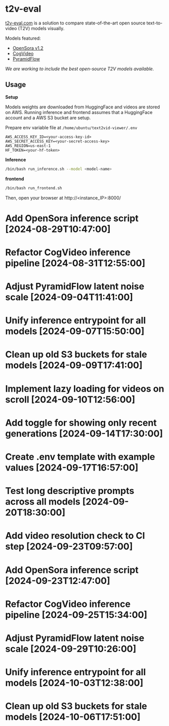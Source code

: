 # t2v-eval

[t2v-eval.com](https://t2v-eval.com) is a solution to compare state-of-the-art open source text-to-video (T2V) models visually.

Models featured:
* [OpenSora v1.2](https://github.com/hpcaitech/Open-Sora)
* [CogVideo](https://github.com/THUDM/CogVideo)
* [PyramidFlow](https://github.com/gasharper/PyramidFlow)

*We are working to include the best open-source T2V models available.*


## Usage

**Setup**

Models weights are downloaded from HuggingFace and videos are stored on AWS.
Running inference and frontend assumes that a HuggingFace account and a AWS S3 bucket are setup.

Prepare env variable file at `/home/ubuntu/text2vid-viewer/.env`
```
AWS_ACCESS_KEY_ID=<your-access-key-id>
AWS_SECRET_ACCESS_KEY=<your-secret-access-key>
AWS_REGION=us-east-1
HF_TOKEN=<your-hf-token>
```

**Inference**
```bash
/bin/bash run_inference.sh --model <model-name>
```

**frontend**
```bash
/bin/bash run_frontend.sh
```

Then, open your browser at http://<instance_IP>:8000/
# Add OpenSora inference script [2024-08-29T10:47:00]

# Refactor CogVideo inference pipeline [2024-08-31T12:55:00]

# Adjust PyramidFlow latent noise scale [2024-09-04T11:41:00]

# Unify inference entrypoint for all models [2024-09-07T15:50:00]

# Clean up old S3 buckets for stale models [2024-09-09T17:41:00]

# Implement lazy loading for videos on scroll [2024-09-10T12:56:00]

# Add toggle for showing only recent generations [2024-09-14T17:30:00]

# Create .env template with example values [2024-09-17T16:57:00]

# Test long descriptive prompts across all models [2024-09-20T18:30:00]

# Add video resolution check to CI step [2024-09-23T09:57:00]

# Add OpenSora inference script [2024-09-23T12:47:00]

# Refactor CogVideo inference pipeline [2024-09-25T15:34:00]

# Adjust PyramidFlow latent noise scale [2024-09-29T10:26:00]

# Unify inference entrypoint for all models [2024-10-03T12:38:00]

# Clean up old S3 buckets for stale models [2024-10-06T17:51:00]
